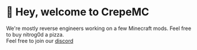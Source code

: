 # :wave: Hey, welcome to CrepeMC

We're mostly reverse engineers working on a few Minecraft mods. Feel free to buy nitrog0d a pizza.  
Feel free to join our [discord](https://discord.gg/crepe)
